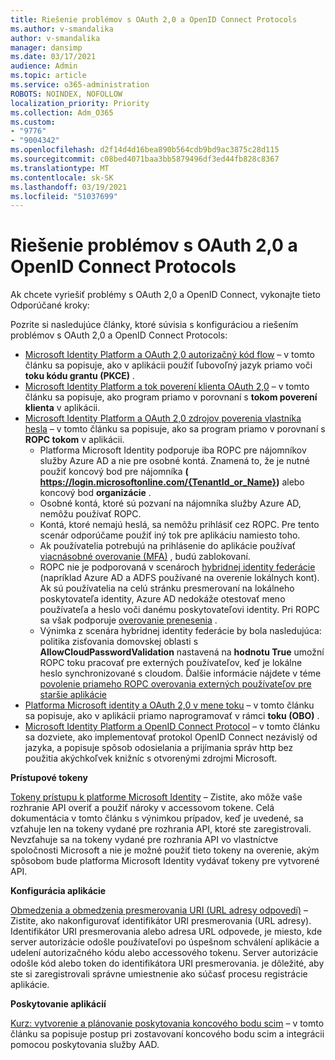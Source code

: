 ```yaml
---
title: Riešenie problémov s OAuth 2,0 a OpenID Connect Protocols
ms.author: v-smandalika
author: v-smandalika
manager: dansimp
ms.date: 03/17/2021
audience: Admin
ms.topic: article
ms.service: o365-administration
ROBOTS: NOINDEX, NOFOLLOW
localization_priority: Priority
ms.collection: Adm_O365
ms.custom:
- "9776"
- "9004342"
ms.openlocfilehash: d2f14d4d16bea890b564cdb9bd9ac3875c28d115
ms.sourcegitcommit: c08bed4071baa3bb5879496df3ed44fb828c8367
ms.translationtype: MT
ms.contentlocale: sk-SK
ms.lasthandoff: 03/19/2021
ms.locfileid: "51037699"
---
```

# <a name="troubleshoot-oauth-20-and-openid-connect-protocols"></a>Riešenie problémov s OAuth 2,0 a OpenID Connect Protocols

Ak chcete vyriešiť problémy s OAuth 2,0 a OpenID Connect, vykonajte tieto Odporúčané kroky:

Pozrite si nasledujúce články, ktoré súvisia s konfiguráciou a riešením problémov s OAuth 2,0 a OpenID Connect Protocols:

- [Microsoft Identity Platform a OAuth 2,0 autorizačný kód flow](https://docs.microsoft.com/azure/active-directory/develop/v2-oauth2-auth-code-flow) – v tomto článku sa popisuje, ako v aplikácii použiť ľubovoľný jazyk priamo voči **toku kódu grantu (PKCE)** .
- [Microsoft Identity Platform a tok poverení klienta OAuth 2,0](https://docs.microsoft.com/azure/active-directory/develop/v2-oauth2-client-creds-grant-flow) – v tomto článku sa popisuje, ako program priamo v porovnaní s **tokom poverení klienta** v aplikácii.
- [Microsoft Identity Platform a OAuth 2,0 zdrojov poverenia vlastníka hesla](https://docs.microsoft.com/azure/active-directory/develop/v2-oauth-ropc) – v tomto článku sa popisuje, ako sa program priamo v porovnaní s **ROPC tokom** v aplikácii.
    - Platforma Microsoft Identity podporuje iba ROPC pre nájomníkov služby Azure AD a nie pre osobné kontá. Znamená to, že je nutné použiť koncový bod pre nájomníka **( https://login.microsoftonline.com/{TenantId_or_Name})** alebo koncový bod **organizácie** .
    - Osobné kontá, ktoré sú pozvaní na nájomníka služby Azure AD, nemôžu používať ROPC.
    - Kontá, ktoré nemajú heslá, sa nemôžu prihlásiť cez ROPC. Pre tento scenár odporúčame použiť iný tok pre aplikáciu namiesto toho.
    - Ak používatelia potrebujú na prihlásenie do aplikácie používať [viacnásobné overovanie (MFA)](https://docs.microsoft.com/azure/active-directory/authentication/concept-mfa-howitworks) , budú zablokovaní.
    - ROPC nie je podporovaná v scenároch [hybridnej identity federácie](https://docs.microsoft.com/azure/active-directory/hybrid/whatis-fed) (napríklad Azure AD a ADFS používané na overenie lokálnych kont). Ak sú používatelia na celú stránku presmerovaní na lokálneho poskytovateľa identity, Azure AD nedokáže otestovať meno používateľa a heslo voči danému poskytovateľovi identity. Pri ROPC sa však podporuje [overovanie prenesenia](https://docs.microsoft.com/azure/active-directory/hybrid/how-to-connect-pta) .
    - Výnimka z scenára hybridnej identity federácie by bola nasledujúca: politika zisťovania domovskej oblasti s **AllowCloudPasswordValidation** nastavená na **hodnotu True** umožní ROPC toku pracovať pre externých používateľov, keď je lokálne heslo synchronizované s cloudom. Ďalšie informácie nájdete v téme [povolenie priameho ROPC overovania externých používateľov pre staršie aplikácie](https://docs.microsoft.com/azure/active-directory/manage-apps/configure-authentication-for-federated-users-portal#enable-direct-ropc-authentication-of-federated-users-for-legacy-applications) 
- [Platforma Microsoft identity a OAuth 2,0 v mene toku](https://docs.microsoft.com/azure/active-directory/develop/v2-oauth2-on-behalf-of-flow) – v tomto článku sa popisuje, ako v aplikácii priamo naprogramovať v rámci **toku (OBO)** .
- [Microsoft Identity Platform a OpenID Connect Protocol](https://docs.microsoft.com/azure/active-directory/develop/v2-protocols-oidc) – v tomto článku sa dozviete, ako implementovať protokol OpenID Connect nezávislý od jazyka, a popisuje spôsob odosielania a prijímania správ http bez použitia akýchkoľvek knižníc s otvorenými zdrojmi Microsoft.

**Prístupové tokeny**

[Tokeny prístupu k platforme Microsoft Identity](https://docs.microsoft.com/azure/active-directory/develop/access-tokens) – Zistite, ako môže vaše rozhranie API overiť a použiť nároky v accessovom tokene. Celá dokumentácia v tomto článku s výnimkou prípadov, keď je uvedené, sa vzťahuje len na tokeny vydané pre rozhrania API, ktoré ste zaregistrovali. Nevzťahuje sa na tokeny vydané pre rozhrania API vo vlastníctve spoločnosti Microsoft a nie je možné použiť tieto tokeny na overenie, akým spôsobom bude platforma Microsoft Identity vydávať tokeny pre vytvorené API.

**Konfigurácia aplikácie**

[Obmedzenia a obmedzenia presmerovania URI (URL adresy odpovedí)](https://docs.microsoft.com/azure/active-directory/develop/reply-url) – Zistite, ako nakonfigurovať identifikátor URI presmerovania (URL adresy). Identifikátor URI presmerovania alebo adresa URL odpovede, je miesto, kde server autorizácie odošle používateľovi po úspešnom schválení aplikácie a udelení autorizačného kódu alebo accessového tokenu. Server autorizácie odošle kód alebo token do identifikátora URI presmerovania. je dôležité, aby ste si zaregistrovali správne umiestnenie ako súčasť procesu registrácie aplikácie.

**Poskytovanie aplikácií**

[Kurz: vytvorenie a plánovanie poskytovania koncového bodu scim](https://docs.microsoft.com/azure/active-directory/app-provisioning/use-scim-to-provision-users-and-groups) – v tomto článku sa popisuje postup pri zostavovaní koncového bodu scim a integrácii pomocou poskytovania služby AAD.


